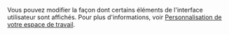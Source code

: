 Vous pouvez modifier la façon dont certains éléments de l'interface utilisateur sont affichés. Pour plus d'informations, voir [Personnalisation de votre espace de travail](../ui-personalization-user.md).
